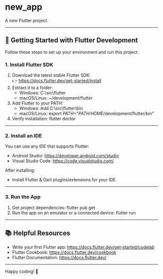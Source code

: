 # new_app

A new Flutter project.

---

## 🚀 Getting Started with Flutter Development

Follow these steps to set up your environment and run this project.

### 1. Install Flutter SDK
1. Download the latest stable Flutter SDK:  
   👉 https://docs.flutter.dev/get-started/install
2. Extract it to a folder:
   - Windows: C:\src\flutter
   - macOS/Linux: ~/development/flutter
3. Add Flutter to your PATH:
   - Windows: Add C:\src\flutter\bin
   - macOS/Linux:
     export PATH="$PATH:$HOME/development/flutter/bin"
4. Verify installation:
   flutter doctor

---

### 2. Install an IDE
You can use any IDE that supports Flutter:
- Android Studio: https://developer.android.com/studio
- Visual Studio Code: https://code.visualstudio.com/

After installing:
- Install Flutter & Dart plugins/extensions for your IDE.

---

### 3. Run the App
1. Get project dependencies:
   flutter pub get
2. Run the app on an emulator or a connected device:
   flutter run

---

## 📚 Helpful Resources
- Write your first Flutter app: https://docs.flutter.dev/get-started/codelab
- Flutter Cookbook: https://docs.flutter.dev/cookbook
- Flutter Documentation: https://docs.flutter.dev/

---

Happy coding! 🎉
